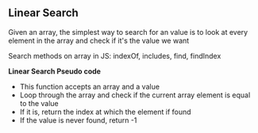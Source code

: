 ## Linear Search

Given an array, the simplest way to search for an value is to look at every element in the array  and check if it's the value we want 

Search methods on array in JS: indexOf, includes, find, findIndex

**Linear Search Pseudo code**

- This function accepts an array and a value
- Loop through the array and check if the current array element is equal to the value
- If it is, return the index at which the element if found
- If the value is never found, return -1